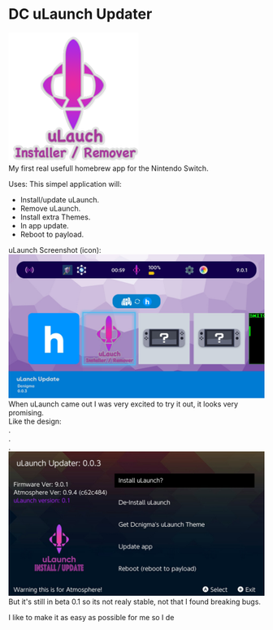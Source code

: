 # DC uLaunch Updater
![alt text](https://github.com/Dcnigma/DC-uLaunch_Updater/blob/master/Screenshots/icon.png?raw=true)  
My first real usefull homebrew app for the Nintendo Switch.

Uses:
This simpel application will: 
- Install/update uLaunch.
- Remove uLaunch.
- Install extra Themes.
- In app update.
- Reboot to payload.
 
uLaunch Screenshot (icon):  
![alt text](https://github.com/Dcnigma/DC-uLaunch_Updater/blob/master/Screenshots/inHB_App.jpg?raw=true)
When uLaunch came out I was very excited to try it out, it looks very promising.  
Like the design:  
.  
.  
.   
![alt text](https://github.com/Dcnigma/DC-uLaunch_Updater/blob/master/Screenshots/Main.jpg?raw=true)
But it's still in beta 0.1 so its not realy stable, not that I found breaking bugs.  

I like to make it as easy as possible for me so I de


